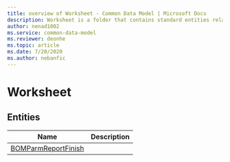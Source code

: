 ```yaml
---
title: overview of Worksheet - Common Data Model | Microsoft Docs
description: Worksheet is a folder that contains standard entities related to the Common Data Model.
author: nenad1002
ms.service: common-data-model
ms.reviewer: deonhe
ms.topic: article
ms.date: 7/20/2020
ms.author: nebanfic
---
```


# Worksheet


## Entities

|Name|Description|
|---|---|
|[BOMParmReportFinish](BOMParmReportFinish.md)||
